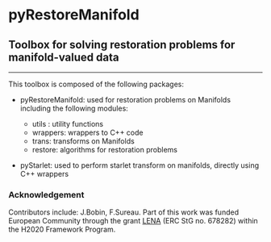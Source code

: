 # pyRestoreManifold

## **Toolbox for solving restoration problems for manifold-valued data**

***

This toolbox is composed of the following packages:

- pyRestoreManifold: used for restoration problems on Manifolds including the following
modules:

   - utils : utility functions
   - wrappers: wrappers to C++ code
   - trans: transforms on Manifolds
   - restore: algorithms for restoration problems

- pyStarlet: used to perform starlet transform on manifolds, directly using C++ wrappers

### Acknowledgement
Contributors include: J.Bobin, F.Sureau.
Part of this work was funded European Community through the grant [LENA](http://lena.cosmostat.org) (ERC StG no. 678282) within the H2020 Framework Program.
